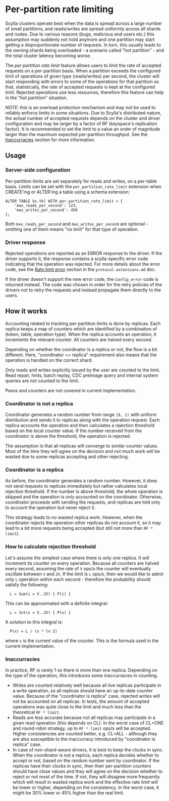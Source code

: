 # Per-partition rate limiting

Scylla clusters operate best when the data is spread across a large number
of small partitions, and reads/writes are spread uniformly across all shards
and nodes. Due to various reasons (bugs, malicious end users etc.) this
assumption may suddenly not hold anymore and one partition may start getting
a disproportionate number of requests. In turn, this usually leads to the owning
shards being overloaded - a scenario called "hot partition" - and the total
cluster latency becoming worse.

The _per partition rate limit_ feature allows users to limit the rate
of accepted requests on a per-partition basis. When a partition exceeds
the configured limit of operations of given type (reads/writes) per second,
the cluster will start responding with errors to some of the operations for that
partition so that, statistically, the rate of accepted requests is kept
at the configured limit. Rejected operations use less resources, therefore
this feature can help in the "hot partition" situation.

_NOTE_: this is an overload protection mechanism and may not be used to reliably
enforce limits in some situations. Due to Scylla's distributed nature,
the actual number of accepted requests depends on the cluster and driver
configuration and may be larger by a factor of RF (keyspace's replication
factor). It is recommended to set the limit to a value an order of magnitude
larger than the maximum expected per-partition throughput. See the
[Inaccurracies](#inaccurracies) section for more information.


## Usage

### Server-side configuration

Per-partition limits are set separately for reads and writes, on a per-table
basis. Limits can be set with the `per_partition_rate_limit` extension when
CREATE'ing or ALTER'ing a table using a schema extension:

```cql
ALTER TABLE ks.tbl WITH per_partition_rate_limit = {
    'max_reads_per_second': 123,
    'max_writes_per_second': 456
};
```

Both `max_reads_per_second` and `max_writes_per_second` are optional - omitting
one of them means "no limit" for that type of operation.

### Driver response

Rejected operations are reported as an ERROR response to the driver.
If the driver supports it, the response contains a scylla-specific error code
indicating that the operation was rejected. For more details about the error
code, see the [Rate limit error](./protocol-extensions.md#Rate%20limit%20error)
section in the `protocol-extensions.md` doc.

If the driver doesn't support the new error code, the `Config_error` code
is returned instead. The code was chosen in order for the retry policies
of the drivers not to retry the requests and instead propagate them directly
to the users.

## How it works

Accounting related to tracking per-partition limits is done by replicas.
Each replica keeps a map of counters which are identified by a combination
of (token, table, operation type). When the replica accounts an operation,
it increments the relevant counter. All counters are halved every second.

Depending on whether the coordinator is a replica or not, the flow is
a bit different. Here, "coordinator == replica" requirement also means
that the operation is handled on the correct shard.

Only reads and writes explicitly issued by the user are counted to the limit.
Read repair, hints, batch replay, CDC preimage query and internal system queries
are _not_ counted to the limit.

Paxos and counters are not covered in current implementation.

### Coordinator is not a replica

Coordinator generates a random number from range `[0, 1)` with uniform
distribution and sends it to replicas along with the operation request.
Each replica accounts the operation and then calculates a rejection threshold
based on the local counter value. If the number received from the coordinator
is above the threshold, the operation is rejected.

The assumption is that all replicas will converge to similar counter values.
Most of the time they will agree on the decision and not much work
will be wasted due to some replicas accepting and other rejecting.

### Coordinator is a replica

As before, the coordinator generates a random number. However, it does not
send requests to replicas immediately but rather calculates local rejection
threshold. If the number is above threshold, the whole operation is skipped
and the operation is only accounted on the coordinator. Otherwise, coordinator
proceeds with sending the requests, and replicas are told only to account
the operation but never reject it.

This strategy leads to no wasted replica work. However, when the coordinator
rejects the operation other replicas do not account it, so it may lead to
a bit more requests being accepted (but still not more than `RF * limit`).

### How to calculate rejection threshold

Let's assume the simplest case where there is only one replica. It will
increment its counter on every operation. Because all counters are halved
every second, assuming the rate of `V` ops/s the counter will eventually
oscillate between `V` and `2V`. If the limit is `L` ops/s, then we would
like to admit only `L` operation within each second - therefore the probability
should satisfy the following:

```
  L = Sum(i = V..2V) { P(i) }
```

This can be approximated with a definite integral:

```
  L = Int(x = V..2V) { P(x) }
```

A solution to this integral is:

```
  P(x) = L / (x * ln 2)
```

where `x` is the current value of the counter. This is the formula used
in the current implementation.

### Inaccurracies

In practice, RF is rarely 1 so there is more than one replica. Depending on
the type of the operation, this introduces some inaccurracies in counting.

- Writes are counted relatively well because all live replicas participate
  in a write operation, so all replicas should have an up-to-date counter
  value. Because of the "coordinator is replica" case, rejected writes
  will not be accounted on all replicas. In tests, the amount of accepted
  operations was quite close to the limit and much less than the theoretical
  `RF * limit`.
- Reads are less accurate because not all replicas may participate in a given
  read operation (this depends on CL). In the worst case of CL=ONE and
  round-robin strategy, up to `RF * limit` ops/s will be accepted. Higher
  consistencies are counted better, e.g. CL=ALL - although they are also
  susceptible to the inaccurracy introduced by "coordinator is replica" case.
- In case of non-shard-aware drivers, it is best to keep the clocks in sync.
  When the coordinator is not a replica, each replica decides whether to accept
  or not, based on the random number sent by coordinator. If the replicas have
  their clocks in sync, then their per-partition counters should have close
  values and they will agree on the decision whether to reject or not most of
  the time. If not, they will disagree more frequently which will result in
  wasted replica work and the effective rate limit will be lower or higher,
  depending on the consistency. In the worst case, it might be 30% lower or
  45% higher than the real limit.
